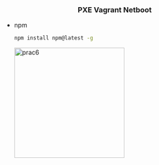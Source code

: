 <h3 align="center">PXE Vagrant Netboot</h3>

* npm
  ```sh
  npm install npm@latest -g
  ```
   
   
   
   <a href="https://ibb.co/NtggLsR"><img src="https://i.ibb.co/n6qqDbp/prac6.png" alt="prac6" border="0" width="250" height="250"></a>
   
   
   
   
